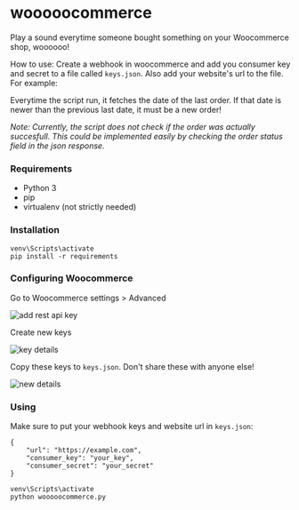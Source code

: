 # wooooocommerce

Play a sound everytime someone bought something on your Woocommerce shop, woooooo!

How to use:
Create a webhook in woocommerce and add you consumer key and secret to a file called `keys.json`. Also add your website's url to the file. For example:

Everytime the script run, it fetches the date of the last order. If that date is newer than the previous last date, it must be a new order!

*Note: Currently, the script does not check if the order was actually succesfull. This could be implemented easily by checking the order status field in the json response.*

### Requirements
- Python 3
- pip
- virtualenv (not strictly needed)

### Installation
```virtualenv venv
venv\Scripts\activate
pip install -r requirements
```

### Configuring Woocommerce
Go to Woocommerce settings > Advanced

![add rest api key](https://user-images.githubusercontent.com/8831830/195899920-6fb44ec7-3c8c-4489-b13c-eafc6985be13.png)

 Create new keys
 
![key details](https://user-images.githubusercontent.com/8831830/195899932-f1840d55-948b-4bca-b849-679b9c708f8a.png)

Copy these keys to `keys.json`. Don't share these with anyone else!

![new details](https://user-images.githubusercontent.com/8831830/195899945-92a6b997-8f0d-4c9f-be49-fdff5979d959.png)

### Using
Make sure to put your webhook keys and website url in `keys.json`:

```
{
    "url": "https://example.com",
    "consumer_key": "your_key",
    "consumer_secret": "your_secret"
}
```

```
venv\Scripts\activate
python wooooocommerce.py
```
